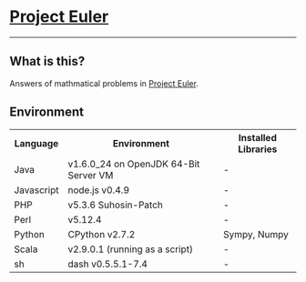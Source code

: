 # [Project Euler](http://projecteuler.net)

---
## What is this?
Answers of mathmatical problems in [Project Euler](http://projecteuler.net).

## Environment
<table>
  <tr>
    <th>Language</th>
    <th>Environment</th>
    <th>Installed Libraries</th>
  </tr>
  <tr>
    <td>Java</td>
    <td>v1.6.0_24 on OpenJDK 64-Bit Server VM</td>
    <td>-</td>
  </tr>
  <tr>
    <td>Javascript</td>
    <td>node.js v0.4.9</td>
    <td>-</td>
  </tr>
  <tr>
    <td>PHP</td>
    <td>v5.3.6 Suhosin-Patch</td>
    <td>-</td>
  </tr>
  <tr>
    <td>Perl</td>
    <td>v5.12.4</td>
    <td>-</td>
  </tr>
  <tr>
    <td>Python</td>
    <td>CPython v2.7.2</td>
    <td>Sympy, Numpy</td>
  </tr>
  <tr>
    <td>Scala</td>
    <td>v2.9.0.1 (running as a script)</td>
    <td>-</td>
  </tr>
  <tr>
    <td>sh</td>
    <td>dash v0.5.5.1-7.4</td>
    <td>-</td>
  </tr>
</table>

